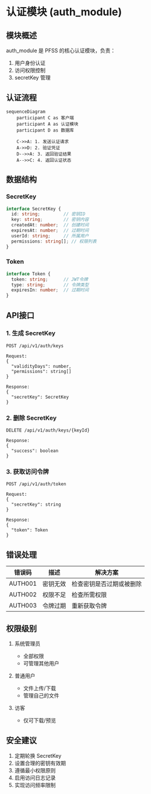 # 认证模块 (auth_module)

## 模块概述

auth_module 是 PFSS 的核心认证模块，负责：
1. 用户身份认证
2. 访问权限控制
3. secretKey 管理

## 认证流程

```mermaid
sequenceDiagram
    participant C as 客户端
    participant A as 认证模块
    participant D as 数据库

    C->>A: 1. 发送认证请求
    A->>D: 2. 验证凭证
    D-->>A: 3. 返回验证结果
    A-->>C: 4. 返回认证状态
```

## 数据结构

### SecretKey
```typescript
interface SecretKey {
  id: string;         // 密钥ID
  key: string;        // 密钥内容
  createdAt: number;  // 创建时间
  expiresAt: number;  // 过期时间
  userId: string;     // 所属用户
  permissions: string[]; // 权限列表
}
```

### Token
```typescript
interface Token {
  token: string;      // JWT令牌
  type: string;       // 令牌类型
  expiresIn: number;  // 过期时间
}
```

## API接口

### 1. 生成 SecretKey
```http
POST /api/v1/auth/keys

Request:
{
  "validityDays": number,
  "permissions": string[]
}

Response:
{
  "secretKey": SecretKey
}
```

### 2. 删除 SecretKey
```http
DELETE /api/v1/auth/keys/{keyId}

Response:
{
  "success": boolean
}
```

### 3. 获取访问令牌
```http
POST /api/v1/auth/token

Request:
{
  "secretKey": string
}

Response:
{
  "token": Token
}
```

## 错误处理

| 错误码 | 描述 | 解决方案 |
|---------|------|----------|
| AUTH001 | 密钥无效 | 检查密钥是否过期或被删除 |
| AUTH002 | 权限不足 | 检查所需权限 |
| AUTH003 | 令牌过期 | 重新获取令牌 |

## 权限级别

1. 系统管理员
   - 全部权限
   - 可管理其他用户

2. 普通用户
   - 文件上传/下载
   - 管理自己的文件

3. 访客
   - 仅可下载/预览

## 安全建议

1. 定期轮换 SecretKey
2. 设置合理的密钥有效期
3. 遵循最小权限原则
4. 启用访问日志记录
5. 实现访问频率限制